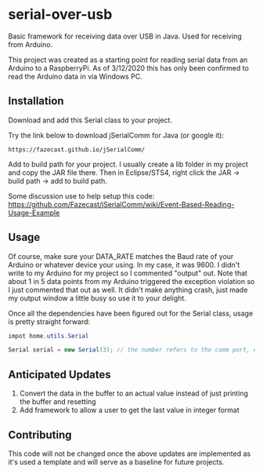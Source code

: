 # serial-over-usb
Basic framework for receiving data over USB in Java. Used for receiving from Arduino.

This project was created as a starting point for reading serial data from an Arduino
to a RaspberryPi. As of 3/12/2020 this has only been confirmed to read the Arduino
data in via Windows PC.

## Installation

Download and add this Serial class to your project. 

Try the link below to download jSerialComm for Java (or google it):
```link
https://fazecast.github.io/jSerialComm/
```
Add to build path for your project. I usually create a lib folder in my project and copy the
JAR file there. Then in Eclipse/STS4, right click the JAR -> build path -> add to build path.


Some discussion use to help setup this code: https://github.com/Fazecast/jSerialComm/wiki/Event-Based-Reading-Usage-Example

## Usage
Of course, make sure your DATA_RATE matches the Baud rate of your Arduino or whatever device your using. In my case,
it was 9600. I didn't write to my Arduino for my project so I commented "output" out. 
Note that about 1 in 5 data points from my Arduino triggered the exception violation so I just commented that out as well.
It didn't make anything crash, just made my output window a little busy so use it to your delight.

Once all the dependencies have been figured out for the Serial class, usage is pretty straight forward:

```java
impot home.utils.Serial

Serial serial = new Serial(3); // the number refers to the comm port, e.g. COM3 which is typical for Arduino on PC
```

## Anticipated Updates
1. Convert the data in the buffer to an actual value instead of just printing the buffer and resetting
2. Add framework to allow a user to get the last value in integer format

## Contributing
This code will not be changed once the above updates are implemented as it's used a template and will serve as
a baseline for future projects. 
